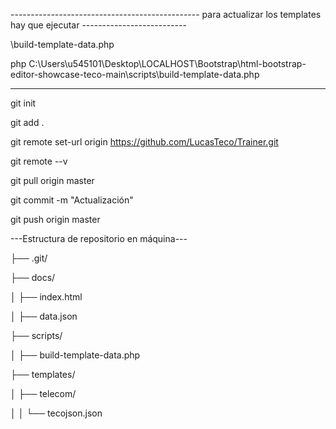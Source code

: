 ----------------------------------------------- para actualizar los templates hay que ejecutar --------------------------

\build-template-data.php

 php C:\Users\u545101\Desktop\LOCALHOST\Bootstrap\html-bootstrap-editor-showcase-teco-main\scripts\build-template-data.php

---------------------------------------------------------------------------------------------------------------------------


git init

git add .

git remote set-url origin https://github.com/LucasTeco/Trainer.git

git remote --v

git pull origin master

git commit -m "Actualización"

git push origin master


---Estructura de repositorio en máquina---

├── .git/

├── docs/

│   ├── index.html

│   ├── data.json

├── scripts/

│   ├── build-template-data.php

├── templates/

│   ├── telecom/

│   │   └── tecojson.json


